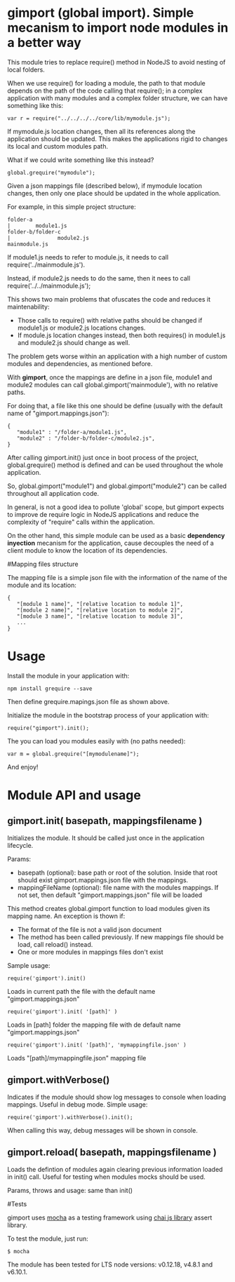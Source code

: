 # gimport (global import). Simple mecanism to import node modules in a better way

This module tries to replace require() method in NodeJS to avoid nesting of local folders.

When we use require() for loading a module, the path to that module depends on the path of the code calling that require(); in a complex application with many modules and a complex folder structure, we can have something like this:

	var r = require("../../../../core/lib/mymodule.js");

If mymodule.js location changes, then all its references along the application should be updated. This makes the applications rigid to changes its local and custom modules path.

What if we could write something like this instead?

	global.grequire("mymodule");

Given a json mappings file (described below), if mymodule location changes, then only one place should be updated in the whole application.

For example, in this simple project structure:

	folder-a
	|        module1.js
	folder-b/folder-c
	|               module2.js
	mainmodule.js
	
If module1.js needs to refer to module.js, it needs to call require('../mainmodule.js').

Instead, if module2.js needs to do the same, then it nees to call require('../../mainmodule.js');

This shows two main problems that ofuscates the code and reduces it maintenability:

- Those calls to require() with relative paths should be changed if module1.js or module2.js locations changes.
- If module.js location changes instead, then both requires() in module1.js and module2.js should change as well.
 
The problem gets worse within an application with a high number of custom modules and dependencies, as mentioned before.

With **gimport**, once the mappings are define in a json file, module1 and module2 modules can call global.gimport('mainmodule'), with no relative paths.

For doing that, a file like this one should be define (usually with the default name of "gimport.mappings.json"):

	{
	   "module1" : "/folder-a/module1.js",
	   "module2" : "/folder-b/folder-c/module2.js",
	}
	
After calling gimport.init() just once in boot process of the project, global.grequire() method is defined and can be used throughout the whole application.

So, global.gimport("module1") and global.gimport("module2") can be called throughout all application code.

In general, is not a good idea to pollute 'global' scope, but gimport expects to improve de require logic in NodeJS applications and reduce the complexity of "require" calls within the application.

On the other hand, this simple module can be used as a basic **dependency inyection** mecanism for the application, cause decouples the need of a client module to know the location of its dependencies.

#Mapping files structure

The mapping file is a simple json file with the information of the name of the module and its location:

	{
	   "[module 1 name]", "[relative location to module 1]",
	   "[module 2 name]", "[relative location to module 2]",
	   "[module 3 name]", "[relative location to module 3]",
	   ...  
	}
	
# Usage

Install the module in your application with:

	npm install grequire --save

Then define grequire.mapings.json file as shown above.

Initialize the module in the bootstrap process of your application with:

	require("gimport").init();

The you can load you modules easily with (no paths needed):

	var m = global.grequire("[mymodulename]");

And enjoy!

# Module API and usage

## gimport.init( basepath, mappingsfilename )

Initializes the module. It should be called just once in the application lifecycle.

Params:

- basepath (optional): base path or root of the solution. Inside that root should exist gimport.mappings.json file with the mappings.
- mappingFileName (optional): file name with the modules mappings. If not set, then default "gimport.mappings.json" file will be loaded

This method creates global.gimport function to load modules given its mapping name. An exception is thown if:

- The format of the file is not a valid json document
- The method has been called previously. If new mappings file should be load, call reload() instead.
- One or more modules in mappings files don't exist

 Sample usage:
 
	require('gimport').init()

Loads in current path the file with the default name "gimport.mappings.json"

	require('gimport').init( '[path]' )

Loads in [path] folder the mapping file with de default name "gimport.mappings.json"
 
	require('gimport').init( '[path]', 'mymappingfile.json' )
	
Loads "[path]/mymappingfile.json" mapping file

## gimport.withVerbose()

Indicates if the module should show log messages to console when loading mappings.
Useful in debug mode. Simple usage:

	require('gimport').withVerbose().init();

When calling this way, debug messages will be shown in console.

## gimport.reload( basepath, mappingsfilename )

Loads the defintion of modules again clearing previous information loaded in init() call. Useful for testing when modules mocks should be used.

Params, throws and usage: same than init()

#Tests

gimport uses [mocha](https://mochajs.org/) as a testing framework using [chai js library](http://chaijs.com/) assert library.

To test the module, just run:

	$ mocha

The module has been tested for LTS node versions: v0.12.18, v4.8.1 and v6.10.1.